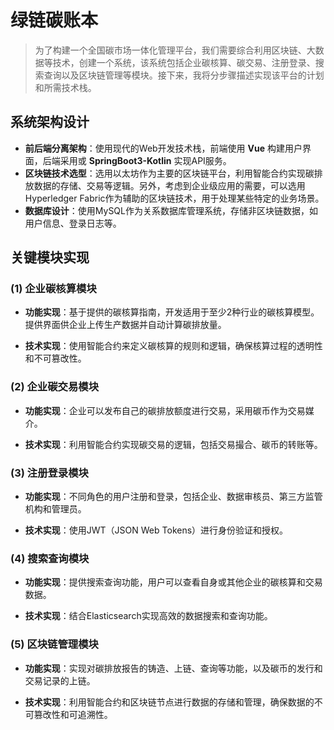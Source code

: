 # 绿链碳账本

> 为了构建一个全国碳市场一体化管理平台，我们需要综合利用区块链、大数据等技术，创建一个系统，该系统包括企业碳核算、碳交易、注册登录、搜索查询以及区块链管理等模块。接下来，我将分步骤描述实现该平台的计划和所需技术栈。



## 系统架构设计

- **前后端分离架构**：使用现代的Web开发技术栈，前端使用 **Vue** 构建用户界面，后端采用或 **SpringBoot3-Kotlin** 实现API服务。
- **区块链技术选型**：选用以太坊作为主要的区块链平台，利用智能合约实现碳排放数据的存储、交易等逻辑。另外，考虑到企业级应用的需要，可以选用Hyperledger Fabric作为辅助的区块链技术，用于处理某些特定的业务场景。
- **数据库设计**：使用MySQL作为关系数据库管理系统，存储非区块链数据，如用户信息、登录日志等。



## 关键模块实现

### (1) 企业碳核算模块

- **功能实现**：基于提供的碳核算指南，开发适用于至少2种行业的碳核算模型。提供界面供企业上传生产数据并自动计算碳排放量。

- **技术实现**：使用智能合约来定义碳核算的规则和逻辑，确保核算过程的透明性和不可篡改性。

### (2) 企业碳交易模块

- **功能实现**：企业可以发布自己的碳排放额度进行交易，采用碳币作为交易媒介。

- **技术实现**：利用智能合约实现碳交易的逻辑，包括交易撮合、碳币的转账等。

### (3) 注册登录模块

- **功能实现**：不同角色的用户注册和登录，包括企业、数据审核员、第三方监管机构和管理员。

- **技术实现**：使用JWT（JSON Web Tokens）进行身份验证和授权。

### (4) 搜索查询模块

- **功能实现**：提供搜索查询功能，用户可以查看自身或其他企业的碳核算和交易数据。

- **技术实现**：结合Elasticsearch实现高效的数据搜索和查询功能。

### (5) 区块链管理模块

- **功能实现**：实现对碳排放报告的铸造、上链、查询等功能，以及碳币的发行和交易记录的上链。

- **技术实现**：利用智能合约和区块链节点进行数据的存储和管理，确保数据的不可篡改性和可追溯性。



